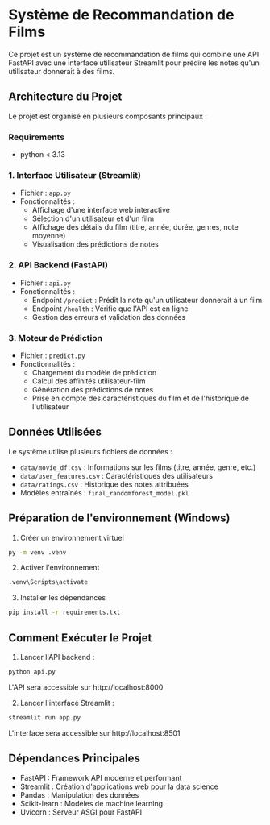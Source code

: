 # Système de Recommandation de Films

Ce projet est un système de recommandation de films qui combine une API FastAPI avec une interface utilisateur Streamlit pour prédire les notes qu'un utilisateur donnerait à des films.

## Architecture du Projet

Le projet est organisé en plusieurs composants principaux :

### Requirements

- python < 3.13

### 1. Interface Utilisateur (Streamlit)

- Fichier : `app.py`
- Fonctionnalités :
  - Affichage d'une interface web interactive
  - Sélection d'un utilisateur et d'un film
  - Affichage des détails du film (titre, année, durée, genres, note moyenne)
  - Visualisation des prédictions de notes

### 2. API Backend (FastAPI)

- Fichier : `api.py`
- Fonctionnalités :
  - Endpoint `/predict` : Prédit la note qu'un utilisateur donnerait à un film
  - Endpoint `/health` : Vérifie que l'API est en ligne
  - Gestion des erreurs et validation des données

### 3. Moteur de Prédiction

- Fichier : `predict.py`
- Fonctionnalités :
  - Chargement du modèle de prédiction
  - Calcul des affinités utilisateur-film
  - Génération des prédictions de notes
  - Prise en compte des caractéristiques du film et de l'historique de l'utilisateur

## Données Utilisées

Le système utilise plusieurs fichiers de données :

- `data/movie_df.csv` : Informations sur les films (titre, année, genre, etc.)
- `data/user_features.csv` : Caractéristiques des utilisateurs
- `data/ratings.csv` : Historique des notes attribuées
- Modèles entraînés : `final_randomforest_model.pkl`

## Préparation de l'environnement (Windows)

1. Créer un environnement virtuel

```bash
py -m venv .venv
```

2. Activer l'environnement

```bash
.venv\Scripts\activate
```

3. Installer les dépendances

```bash
pip install -r requirements.txt
```

## Comment Exécuter le Projet

1. Lancer l'API backend :

```bash
python api.py
```

L'API sera accessible sur http://localhost:8000

2. Lancer l'interface Streamlit :

```bash
streamlit run app.py
```

L'interface sera accessible sur http://localhost:8501

## Dépendances Principales

- FastAPI : Framework API moderne et performant
- Streamlit : Création d'applications web pour la data science
- Pandas : Manipulation des données
- Scikit-learn : Modèles de machine learning
- Uvicorn : Serveur ASGI pour FastAPI
